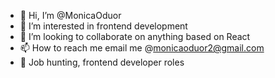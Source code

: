 - 👋 Hi, I’m @MonicaOduor
- 👀 I’m interested in frontend development
- 💞️ I’m looking to collaborate on anything based on React
- 📫 How to reach me email me @monicaoduor2@gmail.com
- 💭 Job hunting, frontend developer roles

<!---
MonicaOduor/MonicaOduor is a ✨ special ✨ repository because its `README.md` (this file) appears on your GitHub profile.
You can click the Preview link to take a look at your changes.
--->
